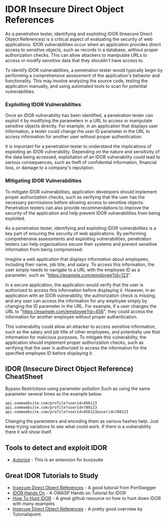 # IDOR Insecure Direct Object References

As a penetration tester, identifying and exploiting IDOR (Insecure Direct Object References) is a critical aspect of evaluating the security of web applications. IDOR vulnerabilities occur when an application provides direct access to sensitive objects, such as records in a database, without proper authorization checks. This can allow attackers to manipulate URLs to access or modify sensitive data that they shouldn't have access to.

To identify IDOR vulnerabilities, a penetration tester would typically begin by performing a comprehensive assessment of the application's behavior and functionality. This may involve analyzing the source code, testing the application manually, and using automated tools to scan for potential vulnerabilities.

### Exploiting IDOR Vulnerabilities

Once an IDOR vulnerability has been identified, a penetration tester can exploit it by modifying the parameters in a URL to access or manipulate sensitive objects directly. For example, in an application that displays user information, a tester could change the user ID parameter in the URL to access information for another user without proper authentication.

It is important for a penetration tester to understand the implications of exploiting an IDOR vulnerability. Depending on the nature and sensitivity of the data being accessed, exploitation of an IDOR vulnerability could lead to serious consequences, such as theft of confidential information, financial loss, or damage to a company's reputation.

### Mitigating IDOR Vulnerabilities

To mitigate IDOR vulnerabilities, application developers should implement proper authorization checks, such as verifying that the user has the necessary permissions before allowing access to sensitive objects. Penetration testers can also provide recommendations to improve the security of the application and help prevent IDOR vulnerabilities from being exploited.

As a penetration tester, identifying and exploiting IDOR vulnerabilities is a key part of ensuring the security of web applications. By performing comprehensive assessments and exploiting vulnerabilities, penetration testers can help organizations secure their systems and prevent sensitive information from being compromised.

Imagine a web application that displays information about employees, including their name, job title, and salary. To access this information, the user simply needs to navigate to a URL with the employee ID as a parameter, such as "https://example.com/employee?id=123".

In a secure application, the application would verify that the user is authorized to access this information before displaying it. However, in an application with an IDOR vulnerability, the authorization check is missing, and any user can access the information for any employee simply by changing the ID parameter in the URL. For example, if a user changes the URL to "https://example.com/employee?id=456", they could access the information for another employee without proper authentication.

This vulnerability could allow an attacker to access sensitive information, such as the salary and job title of other employees, and potentially use that information for malicious purposes. To mitigate this vulnerability, the application should implement proper authorization checks, such as verifying that the user is authorized to access the information for the specified employee ID before displaying it.

## IDOR (Insecure Direct Object Reference) CheatSheet
Bypass Restrictions using parameter pollution
Such as using the same parameter several times as the example below:

```
api.somewebsite.com/profile?userid=456123
api.somewebsite.com/profile?userid=789123
api.somewebsite.com/profile?userid=456123&userid=789123

```
Changing the parameters and encoding them as various hashes help. Just keep trying variations to see what could work. If there is a vulnerability there it will show itself.

## Tools to detect and exploit IDOR
* [Autorize](https://portswigger.net/bappstore/f9bbac8c4acf4aefa4d7dc92a991af2f) - This is an extension for burpsuite

## Great IDOR Tutorials to Study
* [Insecure Direct Object References](https://portswigger.net/web-security/access-control/idor) - A good tutorial from PortSwigger
* [IDOR Hands On](https://thehackerish.com/idor-tutorial-hands-on-owasp-top-10-training/) - A OWASP Hands on Tutorial for IDOR
* [How To Hunt IDOR](https://github.com/KathanP19/HowToHunt/blob/master/IDOR/IDOR.md) - A great github resource on how to hunt down IDOR with many examples
* [Insecure Direct Object References](https://www.google.com/search?client=firefox-b-1-d&q=IDOR+Tutorials#ip=1) - A pretty good overview by Tutorialspoint




